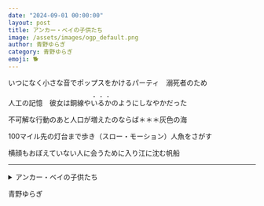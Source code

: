 ```yaml
---
date: "2024-09-01 00:00:00"
layout: post
title: アンカー・ベイの子供たち
image: /assets/images/ogp_default.png
author: 青野ゆらぎ
category: 青野ゆらぎ
emoji: 🐕
---
```


<div class="tanka-background-dark" style="background-image: url('https://images.tanka.cc/Anchor_Bay_-_April_2023_-_Sarah_Stierch_01.png');">
<!-- Missvain, CC BY 4.0 <https://creativecommons.org/licenses/by/4.0>, via Wikimedia Commons -->
<div class="tanka-area"><div class="tanka">
<p>いつになく小さな音でポップスをかけるパーティ　溺死者のため</p>

<p>人工の記憶　彼女は銅線や<span style="text-emphasis: filled dot;">いるか</span>のようにしなやかだった</p>

<p>不可解な行動のあと人口が増えたのならば＊＊＊灰色の海</p>

<p>100マイル先の灯台まで歩き（スロー・モーション）人魚をさがす</p>

<p>横顔もおぼえていない人に会うために入り江に沈む帆船</p>

</div></div></div>

---

<details><summary>アンカー・ベイの子供たち</summary>
いつになく小さな音でポップスをかけるパーティ　溺死者のため<br />
人工の記憶　彼女は銅線やいるかのようにしなやかだった<br />
不可解な行動のあと人口が増えたのならば＊＊＊灰色の海<br />
100マイル先の灯台まで歩き（スロー・モーション）人魚を探す<br />
横顔もおぼえていない人に会うために入り江に沈む帆船<br />
<br />

</details>

青野ゆらぎ
